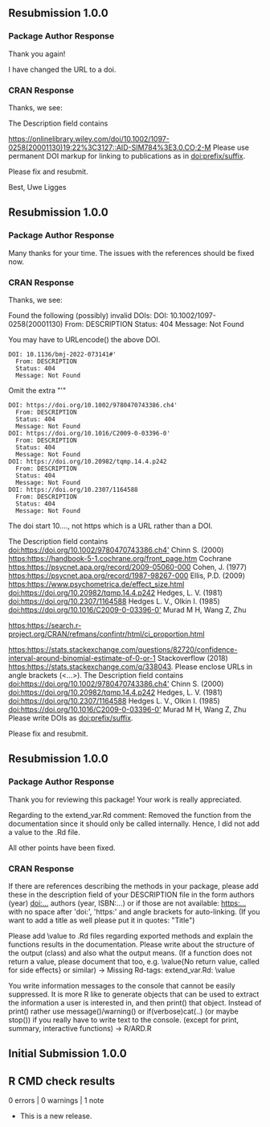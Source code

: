 ## Resubmission 1.0.0
### Package Author Response
Thank you again! 

I have changed the URL to a doi.

### CRAN Response
Thanks, we see:


  The Description field contains

<https://onlinelibrary.wiley.com/doi/10.1002/1097-0258(20001130)19:22%3C3127::AID-SIM784%3E3.0.CO;2-M>
  Please use permanent DOI markup for linking to publications as in <doi:prefix/suffix>.

Please fix and resubmit.

Best,
Uwe Ligges


## Resubmission 1.0.0
### Package Author Response
Many thanks for your time. The issues with the references should be fixed now.

### CRAN Response
Thanks, we see:


  Found the following (possibly) invalid DOIs:
    DOI: 10.1002/1097-0258(20001130)
      From: DESCRIPTION
      Status: 404
      Message: Not Found

You may have to URLencode() the above DOI.


    DOI: 10.1136/bmj-2022-073141#'
      From: DESCRIPTION
      Status: 404
      Message: Not Found

Omit the extra "'"


    DOI: https://doi.org/10.1002/9780470743386.ch4'
      From: DESCRIPTION
      Status: 404
      Message: Not Found
    DOI: https://doi.org/10.1016/C2009-0-03396-0'
      From: DESCRIPTION
      Status: 404
      Message: Not Found
    DOI: https://doi.org/10.20982/tqmp.14.4.p242
      From: DESCRIPTION
      Status: 404
      Message: Not Found
    DOI: https://doi.org/10.2307/1164588
      From: DESCRIPTION
      Status: 404
      Message: Not Found

The doi start 10...., not https which is a URL rather than a DOI.


  The Description field contains
    <doi:https://doi.org/10.1002/9780470743386.ch4'> Chinn S. (2000)
    <https:https://handbook-5-1.cochrane.org/front_page.htm> Cochrane
    <https:https://psycnet.apa.org/record/2009-05060-000> Cohen, J. (1977)
    <https:https://psycnet.apa.org/record/1987-98267-000> Ellis, P.D.
    (2009) <https:https://www.psychometrica.de/effect_size.html>
    <doi:https://doi.org/10.20982/tqmp.14.4.p242> Hedges, L. V. (1981)
    <doi:https://doi.org/10.2307/1164588> Hedges L. V., Olkin I. (1985)
    <doi:https://doi.org/10.1016/C2009-0-03396-0'> Murad M H, Wang Z, Zhu

<https:https://search.r-project.org/CRAN/refmans/confintr/html/ci_proportion.html>

<https:https://stats.stackexchange.com/questions/82720/confidence-interval-around-binomial-estimate-of-0-or-1>
    Stackoverflow (2018) <https:https://stats.stackexchange.com/q/338043>.
  Please enclose URLs in angle brackets (<...>).
  The Description field contains
    <doi:https://doi.org/10.1002/9780470743386.ch4'> Chinn S. (2000)
    <doi:https://doi.org/10.20982/tqmp.14.4.p242> Hedges, L. V. (1981)
    <doi:https://doi.org/10.2307/1164588> Hedges L. V., Olkin I. (1985)
    <doi:https://doi.org/10.1016/C2009-0-03396-0'> Murad M H, Wang Z, Zhu
  Please write DOIs as <doi:prefix/suffix>.

Please fix and resubmit. 


## Resubmission 1.0.0
### Package Author Response
Thank you for reviewing this package! Your work is really appreciated.

Regarding to the extend_var.Rd comment: Removed the function from the documentation since it should only be called internally. Hence, I did not add a value to the .Rd file.

All other points have been fixed. 

### CRAN Response
If there are references describing the methods in your package, please add these in the description field of your DESCRIPTION file in the form
authors (year) <doi:...>
authors (year, ISBN:...)
or if those are not available: <https:...>
with no space after 'doi:', 'https:' and angle brackets for auto-linking. (If you want to add a title as well please put it in quotes: "Title")

Please add \value to .Rd files regarding exported methods and explain the functions results in the documentation. Please write about the structure of the output (class) and also what the output means. (If a function does not return a value, please document that too, e.g. \value{No return value, called for side effects} or similar) -> Missing Rd-tags:
     extend_var.Rd: \value

You write information messages to the console that cannot be easily suppressed.
It is more R like to generate objects that can be used to extract the information a user is interested in, and then print() that object. Instead of print() rather use message()/warning() or if(verbose)cat(..) (or maybe stop()) if you really have to write text to the console. (except for print, summary, interactive functions) -> R/ARD.R


## Initial Submission 1.0.0

## R CMD check results

0 errors | 0 warnings | 1 note

* This is a new release.
